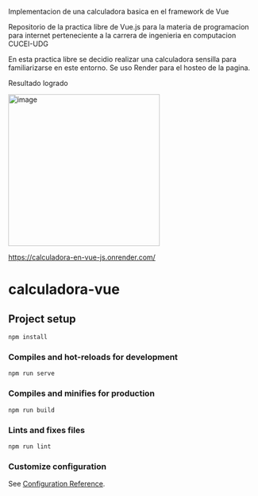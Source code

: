 Implementacion de una calculadora basica en el framework de Vue

Repositorio de la practica libre de Vue.js para la materia de programacion para internet perteneciente a la carrera de ingenieria en computacion CUCEI-UDG

En esta practica libre se decidio realizar una calculadora sensilla  para familiarizarse en este entorno. Se uso Render para el hosteo de la pagina.

Resultado logrado

<img width="305" alt="image" src="https://github.com/user-attachments/assets/7eadd6e2-6b38-48cc-90ab-eed09d93b75d" />

https://calculadora-en-vue-js.onrender.com/






# calculadora-vue

## Project setup
```
npm install
```

### Compiles and hot-reloads for development
```
npm run serve
```

### Compiles and minifies for production
```
npm run build
```

### Lints and fixes files
```
npm run lint
```

### Customize configuration
See [Configuration Reference](https://cli.vuejs.org/config/).
